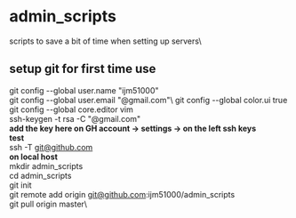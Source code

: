 # admin_scripts
scripts to save a bit of time when setting up servers\

## setup git for first time use
git config --global user.name "ijm51000"\
git config --global user.email "@gmail.com"\ 
git config --global color.ui true\
git config --global core.editor vim\
ssh-keygen -t rsa -C "@gmail.com"\
**add the key here on GH account -> settings -> on the left ssh keys\
test**\
ssh -T git@github.com\
**on local host**\
mkdir admin_scripts\
cd admin_scripts\
git init\
git remote add origin git@github.com:ijm51000/admin_scripts\
git pull origin master\

